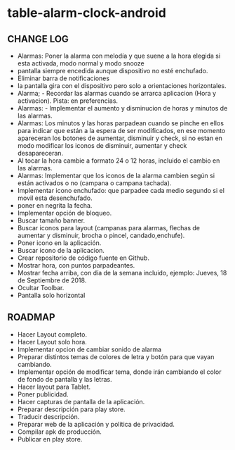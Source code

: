 # table-alarm-clock-android

## CHANGE LOG

- Alarmas: Poner la alarma con melodía y que suene a la hora elegida si esta activada, modo normal y modo snooze
- pantalla siempre encedida aunque dispositivo no esté enchufado.
- Eliminar barra de notificaciones
- la pantalla gira con el dispositivo pero solo a orientaciones horizontales.
- Alarma; - Recordar las alarmas cuando se arrarca aplicacion (Hora y activacion). Pista: en preferencias.
- Alarmas: - Implementar el aumento y disminucion de horas y minutos de las alarmas.
- Alarmas: Los minutos y las horas parpadean cuando se pinche en ellos para indicar que están a la espera de ser modificados, en ese momento apareceran
  los botones de aumentar, disminuir y check, si no estan en modo modificar los iconos de disminuir, aumentar y check desapareceran.
- Al tocar la hora cambie a formato 24 o 12 horas, incluido el cambio en las alarmas.
- Alarmas: Implementar que los iconos de la alarma cambien según si están activados o no (campana o campana tachada).
- Implementar icono enchufado: que parpadee cada medio segundo si el movil esta desenchufado.
- poner en negrita la fecha.
- Implementar opción  de bloqueo.
- Buscar tamaño banner.
- Buscar iconos para layout (campanas para alarmas, flechas de aumentar y disminuir, brocha o pincel, candado,enchufe).
- Poner icono en la aplicación.
- Buscar icono de la aplicacion.
- Crear repositorio de código fuente en Github.
- Mostrar hora, con puntos parpadeantes.
- Mostrar fecha arriba, con día de la semana incluido, ejemplo: Jueves, 18 de Septiembre de 2018.
- Ocultar Toolbar.
- Pantalla solo horizontal


## ROADMAP


- Hacer Layout completo.
- Hacer Layout solo hora.
- Implementar opcion de cambiar sonido de alarma
- Preparar distintos temas de colores de letra y botón para que vayan cambiando.
- Implementar opción de modificar tema, donde irán cambiando el color de fondo de pantalla y las letras.
- Hacer layout para Tablet.
- Poner publicidad.
- Hacer capturas de pantalla de la aplicación.
- Preparar descripción para play store.
- Traducir descripción.
- Preparar web de la aplicación y política de privacidad.
- Compilar apk de producción.
- Publicar en play store.

